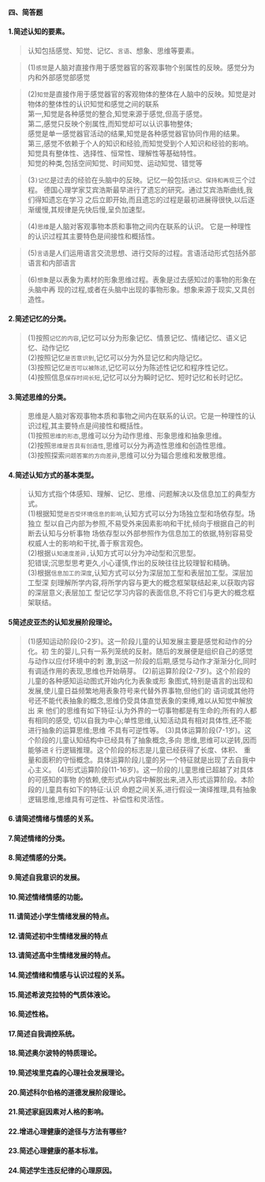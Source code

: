 #### 四、简答题
#### 1.简述认知的要素。
>   认知包括感觉、知觉、记忆、`言语`、想象、思维等要素。

>   (1)`感觉`是人脑对直接作用于感觉器官的客观事物个别属性的反映。感觉分为内和外部感觉部感觉

>   (2)`知觉`是直接作用于感觉器官的客观物体的整体在人脑中的反映。知觉是对物体的整体性的认识知觉和感觉之间的联系    
    第一,知觉是各种感觉的整合,知觉来源于感觉,但高于感觉。                 
    第二,感觉只反映个别属性,而知觉却可以认识事物整体;                 
        感觉是单一感觉器官活动的结果,知觉是各种感觉器官协同作用的结果。                 
    第三,感觉不依赖于个人的知识和经验,而知觉受到个人知识和经验的影响。                 
        知觉具有整体性、选择性、恒常性、理解性等基础特性。                 
        知觉的种类,包括空间知觉、时间知觉、运动知觉、错觉等                 
        
>   (3`)记忆`是过去的经验在头脑中的反映。记忆一般包括`识记、保持和再现`三个过程。
德国心理学家艾宾浩斯最早进行了遗忘的研究。通过艾宾浩斯曲线,我们得知遗忘在学习
之后立即开始,而且遗忘的过程是最初进展得很快,以后逐渐缓慢,其规律是先快后慢,呈负加速型。

>   (4)`思维`是人脑对客观事物本质和事物之间内在联系的认识。
    它是一种理性的认识过程其主要特色是间接性和概括性。

>   (5)`言语`是人们运用语言交流思想、进行交际的过程。言语活动形式包括外部语言和内部语言

>   (6)`想象`是以表象为素材的形象思维过程。表象是过去感知过的事物的形象在头脑中再
现的过程,或者在头脑中出现的事物形象。想象来源于现实,又具创造性。

#### 2.简述记忆的分类。    
>   (1)按照`记忆的内容`,记忆可以分为形象记忆、情景记忆、情绪记忆、语义记忆、动作记忆      
    (2)按照记忆`是否意识到`,记忆可以分为外显记忆和内隐记忆。      
    (3)按照记忆`是否可以被陈述`,记忆可以分为陈述性记忆和程序性记忆。      
    (4)按照信息`保存时间长短`,记忆可以分为瞬时记忆、短时记忆和长时记忆。      
    
    
    
#### 3.简述思维的分类。
>   思维是人脑对客观事物本质和事物之间内在联系的认识。它是一种理性的认识过程,其主要特点是间接性和概括性。    
    (1)按照`思维的形态`,思维可以分为动作思维、形象思维和抽象思维。    
    (2)按照`思维是否具有创造性`,思维可以分为再造性思维和创造性思维。    
    (3)按照探索`问题答案的方向差异`,思维可以分为辐合思维和发散思维。    

#### 4.简述认知方式的基本类型。
>   认知方式指个体感知、理解、记忆、思维、问题解决以及信息加工的典型方式。    
    (1)根据知觉`是否受环境信息的影响`,认知方式可以分为场独立型和场依存型。场独立
    型以自己内部为参照,不易受外来因素影响和干扰,倾向于根据自己的判断去认知与分析事物
    场依存型以外部参照作为信息加工的依据,特别容易受权威人士的影响和干扰,善于察言观色。    
    (2)根据`认知速度差异,`认知方式可以分为冲动型和沉思型。     
    犯错误;沉思型思考更久,小心谨慎,作出的反映往往比较理智和精确。       
    (3)根据`信息加工的深度`,认知方式可以分为深层加工型和表层加工型。深层加工型深
    刻理解所学内容,将所学内容与更大的概念框架联结起来,以获取内容的深层意义;表层加工
    型记忆学习内容的表面信息,不将它们与更大的概念框架联结。 

#### 5简述皮亚杰的认知发展阶段理论。
>   (1)感知运动阶段(0-2岁)。这一阶段儿童的认知发展主要是感觉和动作的分化。初
    生的婴儿,只有一系列笼统的反射。随后的发展便是组织自己的感觉与动作以应付环境中的刺
    激,到这一阶段的后期,感觉与动作才渐渐分化,同时有调适作用的表现,思维也开始萌芽。
    (2)前运算阶段(2-7岁)。这个阶段的儿童的各种感知运动图式开始内化为表象或形
    象图式,特别是语言的出现和发展,使儿童日益频繁地用表象符号来代替外界事物,但他们的
    语词或其他符号还不能代表抽象的概念,思维仍受具体直觉表象的束缚,难以从知觉中解放出
    来
    他们的思维有如下特征:认为外界的一切事物都是有生命的;所有的人都有相同的感受,
    切以自我为中心;单性思维,认知活动具有相对具体性,还不能进行抽象的运算思维;思维
    不具有可逆性等。
    (3)具体运算阶段(7-1岁)。这个阶段的儿童认知结构中已经具有了抽象概念,多向
    思维,思维可以逆转,因而能够进彳行逻辑推理。这个阶段的标志是儿童已经获得了长度、体积、
    重量和面积的守恒概念。具体运算阶段儿童的另一个特征就是出现了去自我中心主义。
    (4)形式运算阶段(11-16岁)。这一阶段的儿童思维已超越了对具体的可感知的事物
    的依赖,使形式从内容中解脱出来,进入形式运算阶段。本阶段的儿童具有如下的特征:认识
    命题之间关系,进行假设一演绎推理,具有抽象逻辑思维,思维具有可逆性、补偿性和灵活性。    

#### 6.请简述情绪与情感的关系。
#### 7.简述情绪的分类。
#### 8.简述情感的分类。


#### 9.简述自我意识的发展。
#### 10.简述情绪情感的功能。
#### 11.请简述小学生情绪发展的特点。
#### 12.请简述初中生情绪发展的特点
#### 13.请简述高中生情绪发展的特点。
#### 14.简述情绪和情感与认识过程的关系。



#### 15.简述希波克拉特的气质体液论。
#### 16.简述性格。
#### 17.简述自我调控系统。
#### 18.简述奥尔波特的特质理论。
#### 19.简述埃里克森的心理社会发展理论。



#### 20.简述科尔伯格的道德发展阶段理论。
#### 21.简述家庭因素对人格的影响。
#### 22.增进心理健康的途径与方法有哪些?
#### 23.简述心理健康的基本标准。
#### 24.简述学生违反纪律的心理原因。